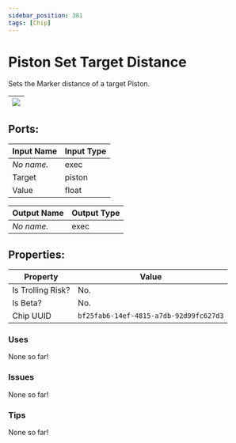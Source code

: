 ```yaml
---
sidebar_position: 381
tags: [Chip]
---
```


# Piston Set Target Distance


Sets the Marker distance of a target Piston.

| ![](https://images-ext-2.discordapp.net/external/MPmIaQzlEPmgGWlgi-WxBBXt0Bjv_zWPkg1y1f_sy3s/https/www.recroomcircuits.com/image/circuit/absolute-value?width=206&height=108) |
|-----|

## Ports:

| Input Name | Input Type |
|-----------|-----------|
| *No name.* | exec |
| Target | piston |
| Value | float |

| Output Name | Output Type |
|-----------|-----------|
| *No name.* | exec |

## Properties:

| Property  | Value |
|-------------------|-----------|
| Is Trolling Risk? | No. |
| Is Beta? | No. |
| Chip UUID | `bf25fab6-14ef-4815-a7db-92d99fc627d3` |

### Uses
None so far!

### Issues
None so far!

### Tips
None so far!

